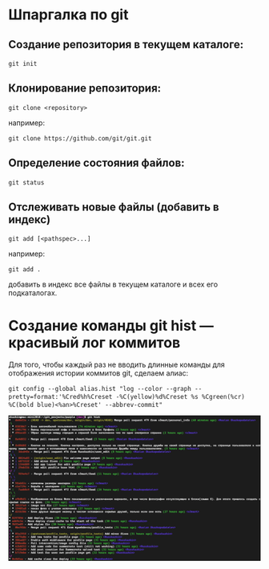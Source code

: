 # Шпаргалка по git

## Создание репозитория в текущем каталоге:
```
git init
```
## Клонирование репозитория:
```
git clone <repository>
```
например:
```
git clone https://github.com/git/git.git
```
## Определение состояния файлов:
```
git status
```
## Отслеживать новые файлы (добавить в индекс)
```
git add [<pathspec>...]
```
например:
```
git add .
```
добавить в индекс все файлы в текущем каталоге и всех его подкаталогах.


# Создание команды git hist — красивый лог коммитов
Для того, чтобы каждый раз не вводить длинные команды для отображения истории коммитов git, сделаем алиас:
```
git config --global alias.hist "log --color --graph --pretty=format:'%Cred%h%Creset -%C(yellow)%d%Creset %s %Cgreen(%cr) %C(bold blue)<%an>%Creset' --abbrev-commit"
```
![Пример вывода git hist](images/snimok-ekrana-2020-08-03-v-17.49.16.png)
